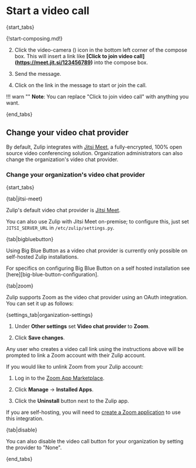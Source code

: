 # Start a video call

{start_tabs}

{!start-composing.md!}

2. Click the video-camera (<i class="fa fa-video-camera"></i>) icon in the
bottom left corner of the compose box. This will insert a link like
**[Click to join video call]\(https://meet.jit.si/123456789)** into the
compose box.

4. Send the message.

5. Click on the link in the message to start or join the call.

!!! warn ""
    **Note**: You can replace "Click to join video call" with anything you want.

{end_tabs}

## Change your video chat provider

By default, Zulip integrates with
[Jitsi Meet](https://jitsi.org/jitsi-meet/), a fully-encrypted, 100% open
source video conferencing solution. Organization administrators can also
change the organization's video chat provider.

### Change your organization's video chat provider

{start_tabs}

{tab|jitsi-meet}

Zulip's default video chat provider is [Jitsi
Meet](https://meet.jit.si).

You can also use Zulip with Jitsi Meet on-premise; to configure this,
just set `JITSI_SERVER_URL` in `/etc/zulip/settings.py`.

{tab|bigbluebutton}

Using Big Blue Button as a video chat provider is currently only possible on
self-hosted Zulip installations.

For specifics on configuring Big Blue Button on a self hosted installation see [here][big-blue-button-configuration].

{tab|zoom}

Zulip supports Zoom as the video chat provider using an OAuth
integration.  You can set it up as follows:

{settings_tab|organization-settings}

1. Under **Other settings** set **Video chat provider** to **Zoom**.

1. Click **Save changes**.

Any user who creates a video call link using the instructions above
will be prompted to link a Zoom account with their Zulip account.

If you would like to unlink Zoom from your Zulip account:

1. Log in to the [Zoom App Marketplace](https://marketplace.zoom.us/).

1. Click **Manage** → **Installed Apps**.

1. Click the **Uninstall** button next to the Zulip app.

If you are self-hosting, you will need to [create a Zoom
application][zoom-configuration] to use this integration.

{tab|disable}

You can also disable the video call button for your organization by
setting the provider to "None".

{end_tabs}

[zoom-configuration]: https://zulip.readthedocs.io/en/latest/production/zoom-configuration.html
